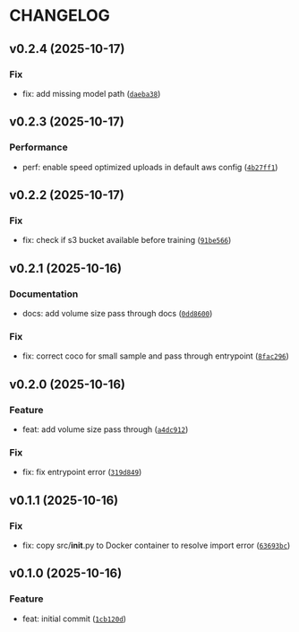 # CHANGELOG



## v0.2.4 (2025-10-17)

### Fix

* fix: add missing model path ([`daeba38`](https://github.com/mbari-org/rf-detrtrain/commit/daeba3811d548496d69097671859ed5117e8df64))


## v0.2.3 (2025-10-17)

### Performance

* perf: enable speed optimized uploads in default aws config ([`4b27ff1`](https://github.com/mbari-org/rf-detrtrain/commit/4b27ff1ca60c3dd7d8c6ee9f967336384a5f8513))


## v0.2.2 (2025-10-17)

### Fix

* fix: check if s3 bucket available before training ([`91be566`](https://github.com/mbari-org/rf-detrtrain/commit/91be566106eabc0df7d5046b97d67da275b1cdfe))


## v0.2.1 (2025-10-16)

### Documentation

* docs: add volume size pass through docs ([`0dd8600`](https://github.com/mbari-org/rf-detrtrain/commit/0dd860053d5e910210b0c05a6f48a72cfdc8e249))

### Fix

* fix: correct coco for small sample and pass through entrypoint ([`8fac296`](https://github.com/mbari-org/rf-detrtrain/commit/8fac296e3b6f3b76c0c74d46ac5efa1ce9349aa2))


## v0.2.0 (2025-10-16)

### Feature

* feat: add volume size pass through ([`a4dc912`](https://github.com/mbari-org/rf-detrtrain/commit/a4dc91229bc2e0f8bcde317d925ae624b932bb8d))

### Fix

* fix: fix entrypoint error ([`319d849`](https://github.com/mbari-org/rf-detrtrain/commit/319d84952a0b2713365df40b916f86e45775e889))


## v0.1.1 (2025-10-16)

### Fix

* fix: copy src/__init__.py to Docker container to resolve import error ([`63693bc`](https://github.com/mbari-org/rf-detrtrain/commit/63693bcb7f3b182944bb3fe8853a7e62dfd934c7))


## v0.1.0 (2025-10-16)

### Feature

* feat: initial commit ([`1cb120d`](https://github.com/mbari-org/rf-detrtrain/commit/1cb120d3e3b7f8c842f76f1310ddc7cece391cc6))
